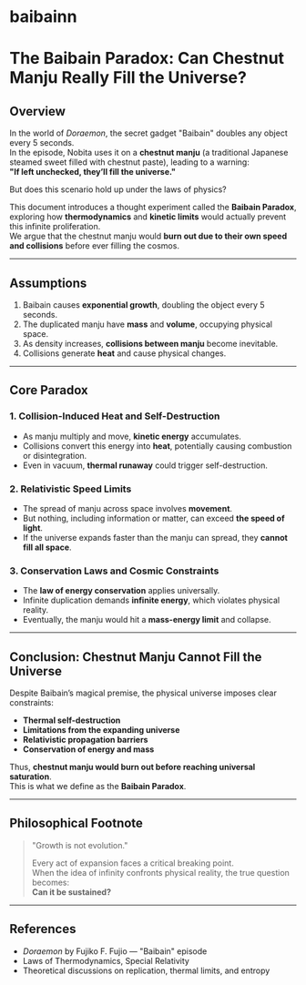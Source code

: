 # baibainn
# The Baibain Paradox: Can Chestnut Manju Really Fill the Universe?

## Overview

In the world of *Doraemon*, the secret gadget "Baibain" doubles any object every 5 seconds.  
In the episode, Nobita uses it on a **chestnut manju** (a traditional Japanese steamed sweet filled with chestnut paste), leading to a warning:  
**"If left unchecked, they’ll fill the universe."**

But does this scenario hold up under the laws of physics?

This document introduces a thought experiment called the **Baibain Paradox**, exploring how **thermodynamics** and **kinetic limits** would actually prevent this infinite proliferation.  
We argue that the chestnut manju would **burn out due to their own speed and collisions** before ever filling the cosmos.

---

## Assumptions

1. Baibain causes **exponential growth**, doubling the object every 5 seconds.
2. The duplicated manju have **mass** and **volume**, occupying physical space.
3. As density increases, **collisions between manju** become inevitable.
4. Collisions generate **heat** and cause physical changes.

---

## Core Paradox

### 1. Collision-Induced Heat and Self-Destruction

- As manju multiply and move, **kinetic energy** accumulates.
- Collisions convert this energy into **heat**, potentially causing combustion or disintegration.
- Even in vacuum, **thermal runaway** could trigger self-destruction.

### 2. Relativistic Speed Limits

- The spread of manju across space involves **movement**.
- But nothing, including information or matter, can exceed **the speed of light**.
- If the universe expands faster than the manju can spread, they **cannot fill all space**.

### 3. Conservation Laws and Cosmic Constraints

- The **law of energy conservation** applies universally.
- Infinite duplication demands **infinite energy**, which violates physical reality.
- Eventually, the manju would hit a **mass-energy limit** and collapse.

---

## Conclusion: Chestnut Manju Cannot Fill the Universe

Despite Baibain’s magical premise, the physical universe imposes clear constraints:

- **Thermal self-destruction**
- **Limitations from the expanding universe**
- **Relativistic propagation barriers**
- **Conservation of energy and mass**

Thus, **chestnut manju would burn out before reaching universal saturation**.  
This is what we define as the **Baibain Paradox**.

---

## Philosophical Footnote

> "Growth is not evolution."  
>  
> Every act of expansion faces a critical breaking point.  
> When the idea of infinity confronts physical reality, the true question becomes:  
> **Can it be sustained?**

---

## References

- *Doraemon* by Fujiko F. Fujio — "Baibain" episode
- Laws of Thermodynamics, Special Relativity
- Theoretical discussions on replication, thermal limits, and entropy

